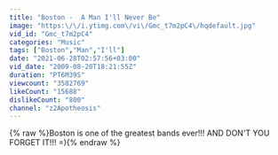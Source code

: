 ```yaml
---
title: "Boston -  A Man I'll Never Be"
image: "https:\/\/i.ytimg.com\/vi\/Gmc_t7m2pC4\/hqdefault.jpg"
vid_id: "Gmc_t7m2pC4"
categories: "Music"
tags: ["Boston","Man","I'll"]
date: "2021-06-28T02:57:56+03:00"
vid_date: "2009-08-20T18:21:55Z"
duration: "PT6M39S"
viewcount: "3582769"
likeCount: "15688"
dislikeCount: "800"
channel: "z2Apotheosis"
---
```

{% raw %}Boston is one of the greatest bands ever!!! AND DON'T YOU FORGET IT!!! =){% endraw %}
